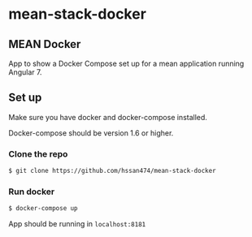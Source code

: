 # mean-stack-docker
## MEAN Docker
App to show a Docker Compose set up for a mean application running Angular 7.

## Set up
Make sure you have docker and docker-compose installed.

Docker-compose should be version 1.6 or higher.

### Clone the repo
```bash
$ git clone https://github.com/hssan474/mean-stack-docker
```
 ### Run docker
 ```bash
 $ docker-compose up
 ```

 App should be running in `localhost:8181`
